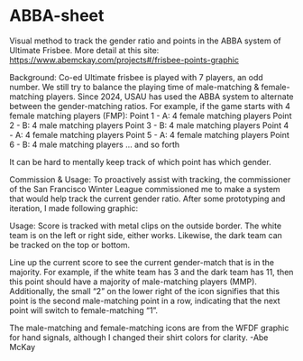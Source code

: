 # ABBA-sheet
Visual method to track the gender ratio and points in the ABBA system of Ultimate Frisbee.
More detail at this site: https://www.abemckay.com/projects#/frisbee-points-graphic

Background:
Co-ed Ultimate frisbee is played with 7 players, an odd number. We still try to balance the playing time of male-matching & female-matching players. Since 2024, USAU has used the ABBA system to alternate between the gender-matching ratios. For example, if the game starts with 4 female matching players (FMP):
Point 1 - A: 4 female matching players
Point 2 - B: 4 male matching players
Point 3 - B: 4 male matching players
Point 4 - A: 4 female matching players
Point 5 - A: 4 female matching players
Point 6 - B: 4 male matching players
… and so forth

It can be hard to mentally keep track of which point has which gender. 

Commission & Usage:
To proactively assist with tracking, the commissioner of the San Francisco Winter League commissioned me  to make a system that would help track the current gender ratio. After some prototyping and iteration, I made following graphic:

Usage:
Score is tracked with metal clips on the outside border. The white team is on the left or right side, either works. Likewise, the dark team can be tracked on the top or bottom. 

Line up the current score to see the current gender-match that is in the majority. For example, if the white team has 3 and the dark team has 11, then this point should have a majority of male-matching players (MMP). Additionally, the small “2” on the lower right of the icon signifies that this point is the second male-matching point in a row, indicating that the next point will switch to female-matching “1”. 

The male-matching and female-matching icons are from the WFDF graphic for hand signals, although I changed their shirt colors for clarity. 
-Abe McKay
